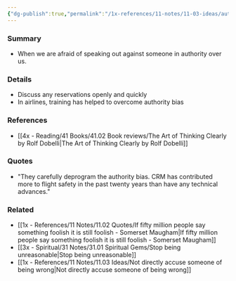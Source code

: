 ```yaml
---
{"dg-publish":true,"permalink":"/1x-references/11-notes/11-03-ideas/authority-bias/","title":"permanent note"}
---
```



### Summary
- When we are afraid of speaking out against someone in authority over us.

### Details
- Discuss any reservations openly and quickly
- In airlines, training has helped to overcome authority bias

### References
- [[4x - Reading/41 Books/41.02 Book reviews/The Art of Thinking Clearly by Rolf Dobelli\|The Art of Thinking Clearly by Rolf Dobelli]]

### Quotes
- "They carefully deprogram the authority bias. CRM has contributed more to flight safety in the past twenty years than have any technical advances."

### Related
- [[1x - References/11 Notes/11.02 Quotes/If fifty million people say something foolish it is still foolish - Somerset Maugham\|If fifty million people say something foolish it is still foolish - Somerset Maugham]]
- [[3x - Spiritual/31 Notes/31.01 Spiritual Gems/Stop being unreasonable\|Stop being unreasonable]]
- [[1x - References/11 Notes/11.03 Ideas/Not directly accuse someone of being wrong\|Not directly accuse someone of being wrong]]